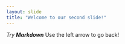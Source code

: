 ```yaml
---
layout: slide
title: "Welcome to our second slide!"
---
```

*Try __Markdown__*
Use the left arrow to go back!
